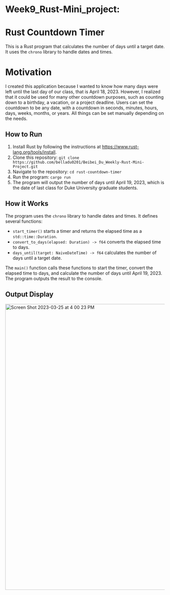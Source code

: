 # Week9_Rust-Mini_project: 
# Rust Countdown Timer

This is a Rust program that calculates the number of days until a target date. It uses the `chrono` library to handle dates and times.

# Motivation

I created this application because I wanted to know how many days were left until the last day of our class, that is April 18, 2023. However, I realized that it could be used for many other countdown purposes, such as counting down to a birthday, a vacation, or a project deadline. Users can set the countdown to be any date, with a countdown in seconds, minutes, hours, days, weeks, months, or years. All things can be set manually depending on the needs.

## How to Run

1. Install Rust by following the instructions at https://www.rust-lang.org/tools/install.
2. Clone this repository: `git clone https://github.com/belladu0201/Beibei_Du_Weekly-Rust-Mini-Project.git`
3. Navigate to the repository: `cd rust-countdown-timer`
4. Run the program: `cargo run`
5. The program will output the number of days until April 19, 2023, which is the date of last class for Duke University graduate students.

## How it Works

The program uses the `chrono` library to handle dates and times. It defines several functions:

- `start_timer()` starts a timer and returns the elapsed time as a `std::time::Duration`.
- `convert_to_days(elapsed: Duration) -> f64` converts the elapsed time to days.
- `days_until(target: NaiveDateTime) -> f64` calculates the number of days until a target date.

The `main()` function calls these functions to start the timer, convert the elapsed time to days, and calculate the number of days until April 19, 2023. The program outputs the result to the console.

## Output Display
<img width="904" alt="Screen Shot 2023-03-25 at 4 00 23 PM" src="https://user-images.githubusercontent.com/60382493/227738917-53dcdbc3-8512-439b-b979-7753df9de48d.png">
